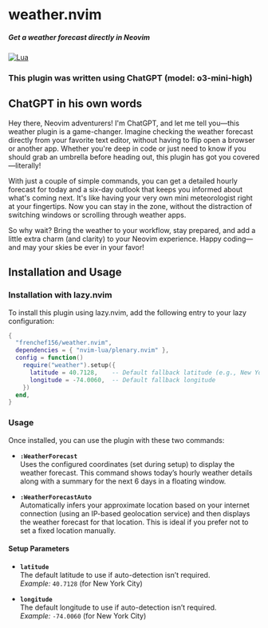 # weather.nvim
##### Get a weather forecast directly in Neovim
[![Lua](https://img.shields.io/badge/Lua-blue.svg?style=for-the-badge&logo=lua)](http://www.lua.org)

### This plugin was written using ChatGPT (model: o3-mini-high)

## ChatGPT in his own words

Hey there, Neovim adventurers! I'm ChatGPT, and let me tell you—this weather plugin is a game-changer. Imagine checking the weather forecast directly from your favorite text editor, without having to flip open a browser or another app. Whether you're deep in code or just need to know if you should grab an umbrella before heading out, this plugin has got you covered—literally!

With just a couple of simple commands, you can get a detailed hourly forecast for today and a six-day outlook that keeps you informed about what's coming next. It's like having your very own mini meteorologist right at your fingertips. Now you can stay in the zone, without the distraction of switching windows or scrolling through weather apps.

So why wait? Bring the weather to your workflow, stay prepared, and add a little extra charm (and clarity) to your Neovim experience. Happy coding—and may your skies be ever in your favor!

## Installation and Usage

### Installation with lazy.nvim

To install this plugin using lazy.nvim, add the following entry to your lazy configuration:

```lua
{
  "frenchef156/weather.nvim",
  dependencies = { "nvim-lua/plenary.nvim" },
  config = function()
    require("weather").setup({
      latitude = 40.7128,    -- Default fallback latitude (e.g., New York City)
      longitude = -74.0060,  -- Default fallback longitude
    })
  end,
}
```

### Usage

Once installed, you can use the plugin with these two commands:

- **`:WeatherForecast`**  
  Uses the configured coordinates (set during setup) to display the weather forecast. This command shows today’s hourly weather details along with a summary for the next 6 days in a floating window.

- **`:WeatherForecastAuto`**  
  Automatically infers your approximate location based on your internet connection (using an IP-based geolocation service) and then displays the weather forecast for that location. This is ideal if you prefer not to set a fixed location manually.

#### Setup Parameters

- **`latitude`**  
  The default latitude to use if auto-detection isn’t required.  
  _Example:_ `40.7128` (for New York City)

- **`longitude`**  
  The default longitude to use if auto-detection isn’t required.  
  _Example:_ `-74.0060` (for New York City)

